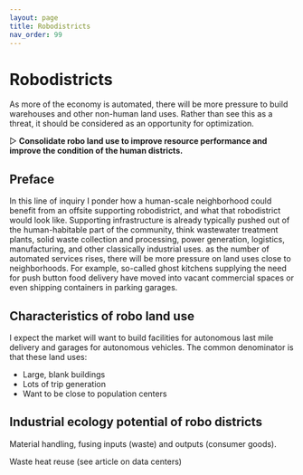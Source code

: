 ```yaml
---
layout: page
title: Robodistricts
nav_order: 99
---
```

# Robodistricts

As more of the economy is automated, there will be more pressure to build warehouses and other non-human land uses. Rather than see this as a threat, it should be considered as an opportunity for optimization.

▷ **Consolidate robo land use to improve resource performance and improve the condition of the human districts.**

## Preface

In this line of inquiry I ponder how a human-scale neighborhood could benefit from an offsite supporting robodistrict, and what that robodistrict would look like. Supporting infrastructure is already typically pushed out of the human-habitable part of the community, think wastewater treatment plants, solid waste collection and processing, power generation, logistics, manufacturing, and other classically industrial uses. as the number of automated services rises, there will be more pressure on land uses close to neighborhoods. For example, so-called ghost kitchens supplying the need for push button food delivery have moved into vacant commercial spaces or even shipping containers in parking garages.  

## Characteristics of robo land use

I expect the market will want to build facilities for autonomous last mile delivery and garages for autonomous vehicles. The common denominator is that these land uses:

- Large, blank buildings
- Lots of trip generation
- Want to be close to population centers

## Industrial ecology potential of robo districts

Material handling, fusing inputs (waste) and outputs (consumer goods). 

Waste heat reuse (see article on data centers)

